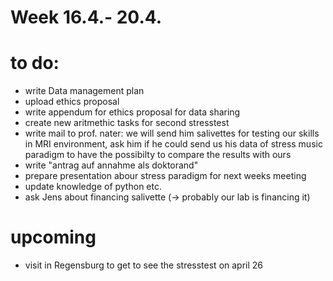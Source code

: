 
# Week 16.4.- 20.4.
# to do: 
- write Data management plan
- upload ethics proposal
- write appendum for ethics proposal for data sharing
- create new aritmethic tasks for second stresstest
- write mail to prof. nater: we will send him salivettes for testing our skills in MRI environment, ask him if he could send us his data of stress music paradigm to have the possibilty to compare the results with ours
- write "antrag auf annahme als doktorand"
- prepare presentation abour stress paradigm for next weeks meeting
- update knowledge of python etc.
- ask Jens about financing salivette (-> probably our lab is financing it)

# upcoming
- visit in Regensburg to get to see the stresstest on april 26
